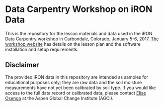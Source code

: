 # Data Carpentry Workshop on iRON Data

This is the repository for the lesson materials and data used in the iRON Data Carpentry workshop in Carbondale, Colorado, January 5-6, 2017.
[The workshop website](https://arthur-e.github.io/2017-01-05-AGCI/) has details on the lesson plan and the software installation and setup requirements.

## Disclaimer

The provided iRON data in this repository are intended as samples for educational purposes only; they are raw data and the soil moisture measurements have not yet been calibrated by soil type.
If you would like access to the full data record or calibrated data, please contact [Elise Osenga](mailto:eliseo@agci.org) at the Aspen Global Change Institute (AGCI).
